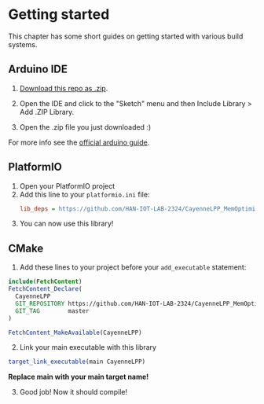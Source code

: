 # Getting started
This chapter has some short guides on getting started with various build systems.

## Arduino IDE
1. [Download this repo as .zip](https://github.com/HAN-IOT-LAB-2324/CayenneLPP_MemOptimized/archive/refs/heads/master.zip).

2. Open the IDE and click to the "Sketch" menu and then Include Library > Add .ZIP Library. 

3. Open the .zip file you just downloaded :)

For more info see the [official arduino guide](https://docs.arduino.cc/software/ide-v1/tutorials/installing-libraries/).


## PlatformIO
1. Open your PlatformIO project
2. Add this line to your `platformio.ini` file:
    ```ini
    lib_deps = https://github.com/HAN-IOT-LAB-2324/CayenneLPP_MemOptimized
    ```
3. You can now use this library!

## CMake
1. Add these lines to your project before your `add_executable` statement:
```cmake
include(FetchContent)
FetchContent_Declare(
  CayenneLPP
  GIT_REPOSITORY https://github.com/HAN-IOT-LAB-2324/CayenneLPP_MemOptimized.git
  GIT_TAG        master
)

FetchContent_MakeAvailable(CayenneLPP)
```
2. Link your main executable with this library
```cmake
target_link_executable(main CayenneLPP)
```
**Replace main with your main target name!**

3. Good job! Now it should compile!